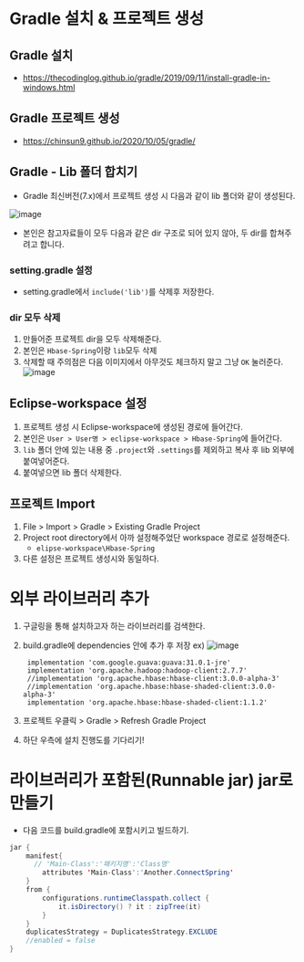 # Gradle 설치 & 프로젝트 생성

## Gradle 설치

- https://thecodinglog.github.io/gradle/2019/09/11/install-gradle-in-windows.html

## Gradle 프로젝트 생성

- https://chinsun9.github.io/2020/10/05/gradle/

## Gradle - Lib 폴더 합치기

- Gradle 최신버전(7.x)에서 프로젝트 생성 시 다음과 같이 lib 폴더와 같이 생성된다.

![image](https://user-images.githubusercontent.com/99601412/192806052-5802b6f3-5060-44cd-a099-5b95a4996630.png)

- 본인은 참고자료들이 모두 다음과 같은 dir 구조로 되어 있지 않아, 두 dir를 합쳐주려고 합니다.

### setting.gradle 설정

- setting.gradle에서 `include('lib')`를 삭제후 저장한다.

### dir 모두 삭제

1. 만들어준 프로젝트 dir을 모두 삭제해준다.
2. 본인은 `Hbase-Spring`이랑 `lib`모두 삭제
3. 삭제할 때 주의점은 다음 이미지에서 아무것도 체크하지 말고 그냥 `OK` 눌러준다.
   ![image](https://user-images.githubusercontent.com/99601412/192807505-5485e0c8-bee9-4dc2-a4f8-1546b742be4f.png)

## Eclipse-workspace 설정

1. 프로젝트 생성 시 Eclipse-workspace에 생성된 경로에 들어간다.
2. 본인은 `User > User명 > eclipse-workspace > Hbase-Spring`에 들어간다.
3. `lib` 폴더 안에 있는 내용 중 `.project`와 `.settings`를 제외하고 복사 후 lib 외부에 붙여넣어준다.
4. 붙여넣으면 lib 폴더 삭제한다.

## 프로젝트 Import

1. File > Import > Gradle > Existing Gradle Project
2. Project root directory에서 아까 설정해주었단 workspace 경로로 설정해준다.
   - `elipse-workspace\Hbase-Spring`
3. 다른 설정은 프로젝트 생성시와 동일하다.

# 외부 라이브러리 추가

1. 구글링을 통해 설치하고자 하는 라이브러리를 검색한다.
2. build.gradle에 dependencies 안에 추가 후 저장
   ex)
   ![image](https://user-images.githubusercontent.com/99601412/193048916-296c46a4-7c22-4544-bbbf-ea451c4e0cfe.png)

   ```
    implementation 'com.google.guava:guava:31.0.1-jre'
    implementation 'org.apache.hadoop:hadoop-client:2.7.7'
    //implementation 'org.apache.hbase:hbase-client:3.0.0-alpha-3'
    //implementation 'org.apache.hbase:hbase-shaded-client:3.0.0-alpha-3'
    implementation 'org.apache.hbase:hbase-shaded-client:1.1.2'
   ```

3. 프로젝트 우클릭 > Gradle > Refresh Gradle Project
4. 하단 우측에 설치 진행도를 기다리기!

# 라이브러리가 포함된(Runnable jar) jar로 만들기

- 다음 코드를 build.gradle에 포함시키고 빌드하기.

```java
jar {
	manifest{
      // 'Main-Class':'패키지명':'Class명'
		attributes 'Main-Class':'Another.ConnectSpring'
	}
	from {
        configurations.runtimeClasspath.collect {
            it.isDirectory() ? it : zipTree(it)
        }
    }
    duplicatesStrategy = DuplicatesStrategy.EXCLUDE
	//enabled = false
}
```
